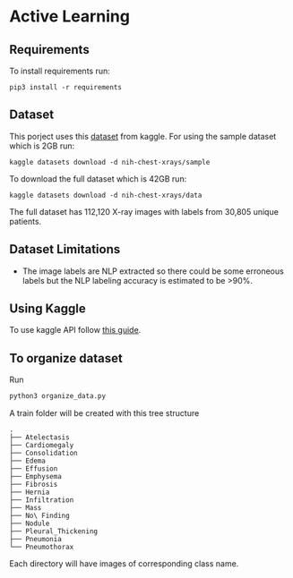 # Active Learning

## Requirements
To install requirements run:

```
pip3 install -r requirements
```
## Dataset
This porject uses this [dataset](https://www.kaggle.com/nih-chest-xrays/data/home) from kaggle. For using the sample dataset which is 2GB run: 
```
kaggle datasets download -d nih-chest-xrays/sample
```
To download the full dataset which is 42GB run:
```
kaggle datasets download -d nih-chest-xrays/data
```

The full dataset has 112,120 X-ray images with labels from 30,805 unique patients.

## Dataset Limitations
* The image labels are NLP extracted so there could be some erroneous labels but the NLP labeling accuracy is estimated to be >90%.

## Using Kaggle
To use kaggle API follow [this guide](https://github.com/Kaggle/kaggle-api).

## To organize dataset

Run

```python
python3 organize_data.py
```

A train folder will be created with this tree structure
```
.
├── Atelectasis
├── Cardiomegaly
├── Consolidation
├── Edema
├── Effusion
├── Emphysema
├── Fibrosis
├── Hernia
├── Infiltration
├── Mass
├── No\ Finding
├── Nodule
├── Pleural_Thickening
├── Pneumonia
└── Pneumothorax
```
Each directory will have images of corresponding class name.
